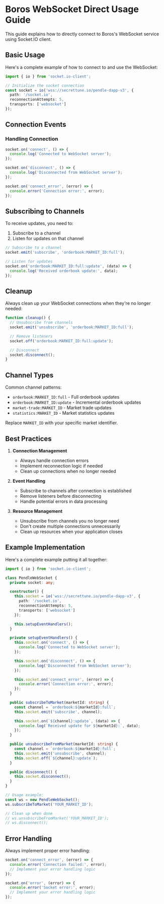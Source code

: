 # Boros WebSocket Direct Usage Guide

This guide explains how to directly connect to Boros's WebSocket service using Socket.IO client.

## Basic Usage

Here's a complete example of how to connect to and use the WebSocket:

```typescript
import { io } from 'socket.io-client';

// Initialize the socket connection
const socket = io('wss://secrettune.io/pendle-dapp-v3', {
  path: '/socket.io',
  reconnectionAttempts: 5,
  transports: ['websocket']
});
```

## Connection Events

### Handling Connection

```typescript
socket.on('connect', () => {
  console.log('Connected to WebSocket server');
});

socket.on('disconnect', () => {
  console.log('Disconnected from WebSocket server');
});

socket.on('connect_error', (error) => {
  console.error('Connection error:', error);
});
```

## Subscribing to Channels

To receive updates, you need to:

1. Subscribe to a channel
2. Listen for updates on that channel

```typescript
// Subscribe to a channel
socket.emit('subscribe', 'orderbook:MARKET_ID:full');

// Listen for updates
socket.on('orderbook:MARKET_ID:full:update', (data) => {
  console.log('Received orderbook update:', data);
});
```

## Cleanup

Always clean up your WebSocket connections when they're no longer needed:

```typescript
function cleanup() {
  // Unsubscribe from channels
  socket.emit('unsubscribe', 'orderbook:MARKET_ID:full');

  // Remove listeners
  socket.off('orderbook:MARKET_ID:full:update');

  // Disconnect
  socket.disconnect();
}
```

## Channel Types

Common channel patterns:

- `orderbook:MARKET_ID:full` - Full orderbook updates
- `orderbook:MARKET_ID:update` - Incremental orderbook updates
- `market-trade:MARKET_ID` - Market trade updates
- `statistics:MARKET_ID` - Market statistics updates

Replace `MARKET_ID` with your specific market identifier.

## Best Practices

1. **Connection Management**

   - Always handle connection errors
   - Implement reconnection logic if needed
   - Clean up connections when no longer needed

2. **Event Handling**

   - Subscribe to channels after connection is established
   - Remove listeners before disconnecting
   - Handle potential errors in data processing

3. **Resource Management**
   - Unsubscribe from channels you no longer need
   - Don't create multiple connections unnecessarily
   - Clean up resources when your application closes

## Example Implementation

Here's a complete example putting it all together:

```typescript
import { io } from 'socket.io-client';

class PendleWebSocket {
  private socket: any;

  constructor() {
    this.socket = io('wss://secrettune.io/pendle-dapp-v3', {
      path: '/socket.io',
      reconnectionAttempts: 5,
      transports: ['websocket']
    });

    this.setupEventHandlers();
  }

  private setupEventHandlers() {
    this.socket.on('connect', () => {
      console.log('Connected to WebSocket server');
    });

    this.socket.on('disconnect', () => {
      console.log('Disconnected from WebSocket server');
    });

    this.socket.on('connect_error', (error) => {
      console.error('Connection error:', error);
    });
  }

  public subscribeToMarket(marketId: string) {
    const channel = `orderbook:${marketId}:full`;
    this.socket.emit('subscribe', channel);

    this.socket.on(`${channel}:update`, (data) => {
      console.log(`Received update for ${marketId}:`, data);
    });
  }

  public unsubscribeFromMarket(marketId: string) {
    const channel = `orderbook:${marketId}:full`;
    this.socket.emit('unsubscribe', channel);
    this.socket.off(`${channel}:update`);
  }

  public disconnect() {
    this.socket.disconnect();
  }
}

// Usage example:
const ws = new PendleWebSocket();
ws.subscribeToMarket('YOUR_MARKET_ID');

// Clean up when done
// ws.unsubscribeFromMarket('YOUR_MARKET_ID');
// ws.disconnect();
```

## Error Handling

Always implement proper error handling:

```typescript
socket.on('connect_error', (error) => {
  console.error('Connection failed:', error);
  // Implement your error handling logic
});

socket.on('error', (error) => {
  console.error('Socket error:', error);
  // Implement your error handling logic
});
```

